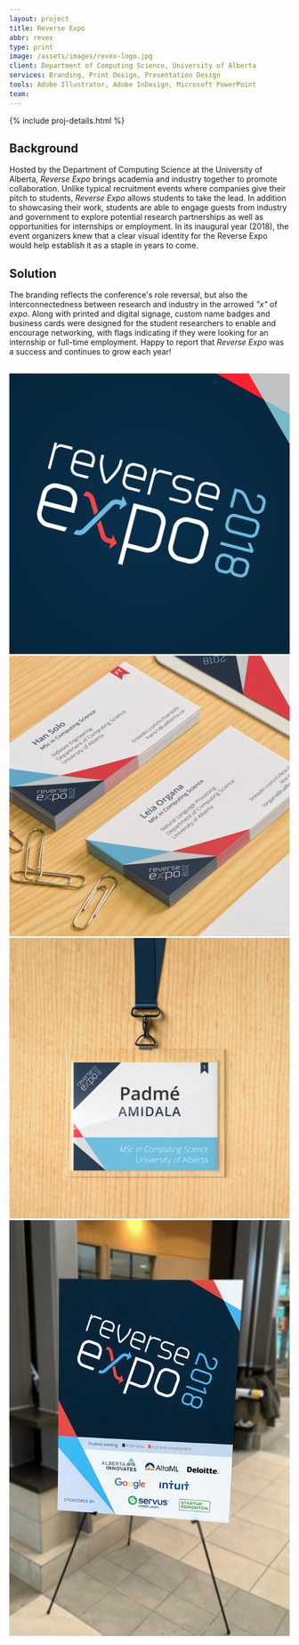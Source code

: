 ```yaml
---
layout: project
title: Reverse Expo
abbr: revex
type: print
image: /assets/images/revex-logo.jpg
client: Department of Computing Science, University of Alberta
services: Branding, Print Design, Presentation Design
tools: Adobe Illustrator, Adobe InDesign, Microsoft PowerPoint
team:
---
```

<div class="container">
  <div class="row">
    {% include proj-details.html %}
    <div class="col-sm">
      <h2>Background</h2>
      <p>Hosted by the Department of Computing Science at the University of Alberta, <em>Reverse Expo</em> brings academia and industry together to promote collaboration. Unlike typical recruitment events where companies give their pitch to students, <em>Reverse Expo</em> allows students to take the lead. In addition to showcasing their work, students are able to engage guests from industry and government to explore potential research partnerships as well as opportunities for internships or employment. In its inaugural year (2018), the event organizers knew that a clear visual identity for the Reverse Expo would help establish it as a staple in years to come.</p>
      <h2>Solution</h2>
      <p>The branding reflects the conference's role reversal, but also the interconnectedness between research and industry in the arrowed <em>"x"</em> of <em>expo</em>. Along with printed and digital signage, custom name badges and business cards were designed for the student researchers to enable and encourage networking, with flags indicating if they were looking for an internship or full-time employment. Happy to report that <em>Reverse Expo</em> was a success and continues to grow each year!</p>
      <br />
      <!-- Project description -->
    </div>
  </div>
  <div class="row portfolio">
    <div class="col-md-4">
      <div class="row">
        <div class="col-12">
          <img src="/assets/images/revex-logo.jpg" alt="Reverse Expo 2018 logo" />
        </div>
        <div class="col-12">
          <img src="/assets/images/revex-bcards.jpg" alt="Reverse Expo 2018 student business cards" />
        </div>
        <div class="col-12">
          <img src="/assets/images/revex-badge.jpg" alt="Reverse Expo 2018 attendee name badges" />
        </div>
      </div>
    </div>
    <div class="col-md-8">
      <img src="/assets/images/revex-signboard.jpg" alt="Reverse Expo sign board" />
    </div>
  </div>
</div>
